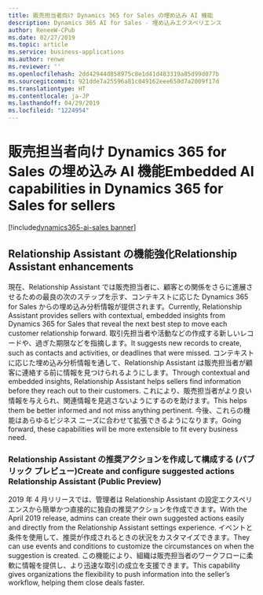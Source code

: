 ```yaml
---
title: 販売担当者向け Dynamics 365 for Sales の埋め込み AI 機能
description: Dynamics 365 AI for Sales - 埋め込みエクスペリエンス
author: ReneeW-CPub
ms.date: 02/27/2019
ms.topic: article
ms.service: business-applications
ms.author: renwe
ms.reviewer: ''
ms.openlocfilehash: 2dd42944d858975c8e1d41d483319a85d99d077b
ms.sourcegitcommit: 921dde7a25596a81c049162eee650d7a2009f17d
ms.translationtype: HT
ms.contentlocale: ja-JP
ms.lasthandoff: 04/29/2019
ms.locfileid: "1224954"
---
```

#  <a name="embedded-ai-capabilities-in-dynamics-365-for-sales-for-sellers"></a><span data-ttu-id="8fb8f-103">販売担当者向け Dynamics 365 for Sales の埋め込み AI 機能</span><span class="sxs-lookup"><span data-stu-id="8fb8f-103">Embedded AI capabilities in Dynamics 365 for Sales for sellers</span></span>
[!include[dynamics365-ai-sales banner](../../includes/dynamics365-ai-sales.md)]



## <a name="relationship-assistant-enhancements"></a><span data-ttu-id="8fb8f-104">Relationship Assistant の機能強化</span><span class="sxs-lookup"><span data-stu-id="8fb8f-104">Relationship Assistant enhancements</span></span>

<span data-ttu-id="8fb8f-105">現在、Relationship Assistant では販売担当者に、顧客との関係をさらに進展させるための最良の次のステップを示す、コンテキストに応じた Dynamics 365 for Sales からの埋め込み分析情報が提供されます。</span><span class="sxs-lookup"><span data-stu-id="8fb8f-105">Currently, Relationship Assistant provides sellers with contextual, embedded insights from Dynamics 365 for Sales that reveal the next best step to move each customer relationship forward.</span></span> <span data-ttu-id="8fb8f-106">取引先担当者や活動などの作成する新しいレコードや、過ぎた期限などを指摘します。</span><span class="sxs-lookup"><span data-stu-id="8fb8f-106">It suggests new records to create, such as contacts and activities, or deadlines that were missed.</span></span> <span data-ttu-id="8fb8f-107">コンテキストに応じた埋め込み分析情報を通して、Relationship Assistant は販売担当者が顧客に連絡する前に情報を見つけられるようにします。</span><span class="sxs-lookup"><span data-stu-id="8fb8f-107">Through contextual and embedded insights, Relationship Assistant helps sellers find information before they reach out to their customers.</span></span> <span data-ttu-id="8fb8f-108">これにより、販売担当者がより良い情報を与えられ、関連情報を見逃さないようにするのを助けます。</span><span class="sxs-lookup"><span data-stu-id="8fb8f-108">This helps them be better informed and not miss anything pertinent.</span></span> <span data-ttu-id="8fb8f-109">今後、これらの機能はあらゆるビジネス ニーズに合わせて拡張できるようになります。</span><span class="sxs-lookup"><span data-stu-id="8fb8f-109">Going forward, these capabilities will be more extensible to fit every business need.</span></span>

### <a name="create-and-configure-suggested-actions-relationship-assistant-public-preview"></a><span data-ttu-id="8fb8f-110">Relationship Assistant の推奨アクションを作成して構成する (パブリック プレビュー)</span><span class="sxs-lookup"><span data-stu-id="8fb8f-110">Create and configure suggested actions Relationship Assistant (Public Preview)</span></span>

<span data-ttu-id="8fb8f-111">2019 年 4 月リリースでは、管理者は Relationship Assistant の設定エクスペリエンスから簡単かつ直接的に独自の推奨アクションを作成できます。</span><span class="sxs-lookup"><span data-stu-id="8fb8f-111">With the April 2019 release, admins can create their own suggested actions easily and directly from the Relationship Assistant settings experience.</span></span> <span data-ttu-id="8fb8f-112">イベントと条件を使用して、推奨が作成されるときの状況をカスタマイズできます。</span><span class="sxs-lookup"><span data-stu-id="8fb8f-112">They can use events and conditions to customize the circumstances on when the suggestion is created.</span></span> <span data-ttu-id="8fb8f-113">この機能により、組織は販売担当者のワークフローに柔軟に情報を提供し、より迅速な取引の成立を支援できます。</span><span class="sxs-lookup"><span data-stu-id="8fb8f-113">This capability gives organizations the flexibility to push information into the seller’s workflow, helping them close deals faster.</span></span>
